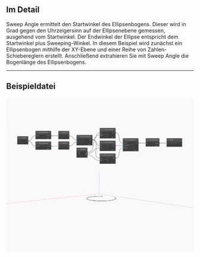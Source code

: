 ## Im Detail
Sweep Angle ermittelt den Startwinkel des Ellipsenbogens. Dieser wird in Grad gegen den Uhrzeigersinn auf der Ellipsenebene gemessen, ausgehend vom Startwinkel. Der Endwinkel der Ellipse entspricht dem Startwinkel plus Sweeping-Winkel. In diesem Beispiel wird zunächst ein Ellipsenbogen mithilfe der XY-Ebene und einer Reihe von Zahlen-Schiebereglern erstellt. Anschließend extrahieren Sie mit Sweep Angle die Bogenlänge des Ellipsenbogens.
___
## Beispieldatei

![SweepAngle](./Autodesk.DesignScript.Geometry.Arc.SweepAngle_img.jpg)

